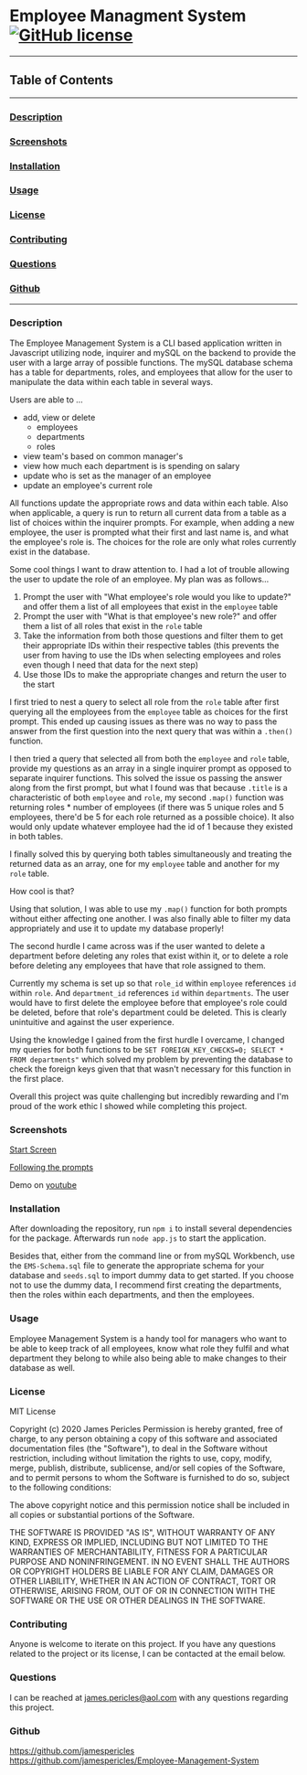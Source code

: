 # Employee Managment System [![GitHub license](https://img.shields.io/github/license/Naereen/StrapDown.js.svg)](https://github.com/Naereen/StrapDown.js/blob/master/LICENSE)

---

## Table of Contents

---

### [Description](#Description)

### [Screenshots](#Screenshots)

### [Installation](#Installation)

### [Usage](#Usage)

### [License](#License)

### [Contributing](#Contributing)

### [Questions](#Questions)

### [Github](#Github)

---

### <a name="Description"></a>Description

The Employee Management System is a CLI based application written in Javascript utilizing node, inquirer and mySQL on the backend to provide the user with a large array of possible functions. The mySQL database schema has a table for departments, roles, and employees that allow for the user to manipulate the data within each table in several ways.

Users are able to ...

- add, view or delete
  - employees
  - departments
  - roles
- view team's based on common manager's
- view how much each department is is spending on salary
- update who is set as the manager of an employee
- update an employee's current role

All functions update the appropriate rows and data within each table. Also when applicable, a query is run to return all current data from a table as a list of choices within the inquirer prompts. For example, when adding a new employee, the user is prompted what their first and last name is, and what the employee's role is. The choices for the role are only what roles currently exist in the database.

Some cool things I want to draw attention to. I had a lot of trouble allowing the user to update the role of an employee. My plan was as follows...

1. Prompt the user with "What employee's role would you like to update?" and offer them a list of all employees that exist in the `employee` table
2. Prompt the user with "What is that employee's new role?" and offer them a list of all roles that exist in the `role` table
3. Take the information from both those questions and filter them to get their appropriate IDs within their respective tables (this prevents the user from having to use the IDs when selecting employees and roles even though I need that data for the next step)
4. Use those IDs to make the appropriate changes and return the user to the start

I first tried to nest a query to select all role from the `role` table after first querying all the employees from the `employee` table as choices for the first prompt. This ended up causing issues as there was no way to pass the answer from the first question into the next query that was within a `.then()` function.

I then tried a query that selected all from both the `employee` and `role` table, provide my questions as an array in a single inquirer prompt as opposed to separate inquirer functions. This solved the issue os passing the answer along from the first prompt, but what I found was that because `.title` is a characteristic of both `employee` and `role`, my second `.map()` function was returning roles \* number of employees (if there was 5 unique roles and 5 employees, there'd be 5 for each role returned as a possible choice). It also would only update whatever employee had the id of 1 because they existed in both tables.

I finally solved this by querying both tables simultaneously and treating the returned data as an array, one for my `employee` table and another for my `role` table.

How cool is that?

Using that solution, I was able to use my `.map()` function for both prompts without either affecting one another. I was also finally able to filter my data appropriately and use it to update my database properly!

The second hurdle I came across was if the user wanted to delete a department before deleting any roles that exist within it, or to delete a role before deleting any employees that have that role assigned to them.

Currently my schema is set up so that `role_id` within `employee` references `id` within `role`. And `department_id` references `id` within `departments`. The user would have to first delete the employee before that employee's role could be deleted, before that role's department could be deleted. This is clearly unintuitive and against the user experience.

Using the knowledge I gained from the first hurdle I overcame, I changed my queries for both functions to be `SET FOREIGN_KEY_CHECKS=0; SELECT * FROM departments"` which solved my problem by preventing the database to check the foreign keys given that that wasn't necessary for this function in the first place.

Overall this project was quite challenging but incredibly rewarding and I'm proud of the work ethic I showed while completing this project.

### <a name="Screenshots"></a>Screenshots

[Start Screen](https://github.com/jamespericles/Employee-Management-System/blob/master/screenshots/start_screen.png)

[Following the prompts](https://github.com/jamespericles/Employee-Management-System/blob/master/screenshots/following_the_prompts.png)

Demo on [youtube](https://youtu.be/LE_2kib0kuw)

### <a name="Installation"></a>Installation

After downloading the repository, run `npm i` to install several dependencies for the package. Afterwards run `node app.js` to start the application.

Besides that, either from the command line or from mySQL Workbench, use the `EMS-Schema.sql` file to generate the appropriate schema for your database and `seeds.sql` to import dummy data to get started. If you choose not to use the dummy data, I recommend first creating the departments, then the roles within each departments, and then the employees.

### <a name="Usage"></a>Usage

Employee Management System is a handy tool for managers who want to be able to keep track of all employees, know what role they fulfil and what department they belong to while also being able to make changes to their database as well.

### <a name="License"></a>License

MIT License

Copyright (c) 2020 James Pericles
Permission is hereby granted, free of charge, to any person obtaining a copy
of this software and associated documentation files (the "Software"), to deal
in the Software without restriction, including without limitation the rights
to use, copy, modify, merge, publish, distribute, sublicense, and/or sell
copies of the Software, and to permit persons to whom the Software is
furnished to do so, subject to the following conditions:

The above copyright notice and this permission notice shall be included in all
copies or substantial portions of the Software.

THE SOFTWARE IS PROVIDED "AS IS", WITHOUT WARRANTY OF ANY KIND, EXPRESS OR
IMPLIED, INCLUDING BUT NOT LIMITED TO THE WARRANTIES OF MERCHANTABILITY,
FITNESS FOR A PARTICULAR PURPOSE AND NONINFRINGEMENT. IN NO EVENT SHALL THE
AUTHORS OR COPYRIGHT HOLDERS BE LIABLE FOR ANY CLAIM, DAMAGES OR OTHER
LIABILITY, WHETHER IN AN ACTION OF CONTRACT, TORT OR OTHERWISE, ARISING FROM,
OUT OF OR IN CONNECTION WITH THE SOFTWARE OR THE USE OR OTHER DEALINGS IN THE
SOFTWARE.

### <a name="Contributing"></a>Contributing

Anyone is welcome to iterate on this project. If you have any questions related to the project or its license, I can be contacted at the email below.

### <a name="Questions"></a>Questions

I can be reached at james.pericles@aol.com with any questions regarding this project.

### <a name="Github"></a>Github

https://github.com/jamespericles https://github.com/jamespericles/Employee-Management-System
